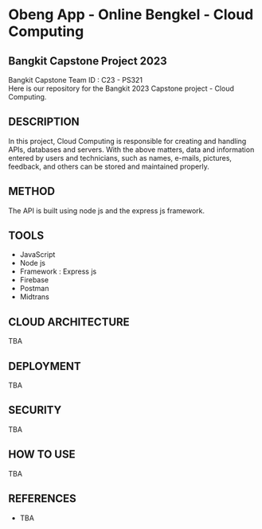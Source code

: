 # Obeng App - Online Bengkel - Cloud Computing
## Bangkit Capstone Project 2023

Bangkit Capstone Team ID : C23 - PS321 <br>
Here is our repository for the Bangkit 2023 Capstone project - Cloud Computing.

## DESCRIPTION
In this project, Cloud Computing is responsible for creating and handling APIs, databases and servers. With the above matters, data and information entered by users and technicians, such as names, e-mails, pictures, feedback, and others can be stored and maintained properly.

## METHOD
The API is built using node js and the express js framework.

## TOOLS
- JavaScript
- Node js
- Framework : Express js
- Firebase
- Postman
- Midtrans

## CLOUD ARCHITECTURE
TBA

## DEPLOYMENT 
TBA

## SECURITY
TBA

## HOW TO USE
TBA

## REFERENCES
- TBA

